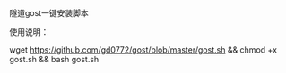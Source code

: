 隧道gost一键安装脚本

使用说明：

wget https://github.com/gd0772/gost/blob/master/gost.sh && chmod +x gost.sh && bash gost.sh
